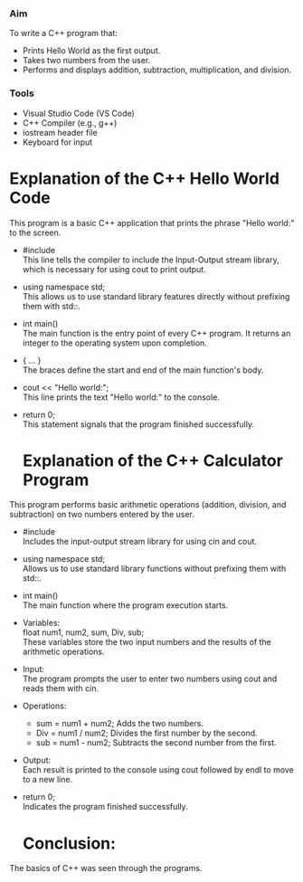 ### Aim

To write a C++ program that:

- Prints Hello World as the first output.
- Takes two numbers from the user.
- Performs and displays addition, subtraction, multiplication, and division.

### Tools

- Visual Studio Code (VS Code)
- C++ Compiler (e.g., g++)
- iostream header file
- Keyboard for input

# Explanation of the C++ Hello World Code
This program is a basic C++ application that prints the phrase "Hello world:" to the screen.
- #include<iostream>  
  This line tells the compiler to include the Input-Output stream library, which is necessary for using cout to print output.
- using namespace std;  
  This allows us to use standard library features directly without prefixing them with std::.
- int main()  
  The main function is the entry point of every C++ program. It returns an integer to the operating system upon completion.
- { ... }  
  The braces define the start and end of the main function's body.
- cout << "Hello world:";  
  This line prints the text "Hello world:" to the console.
- return 0;  
  This statement signals that the program finished successfully.

  # Explanation of the C++ Calculator Program
This program performs basic arithmetic operations (addition, division, and subtraction) on two numbers entered by the user.
- #include<iostream>  
  Includes the input-output stream library for using cin and cout.
- using namespace std;  
  Allows us to use standard library functions without prefixing them with std::.

- int main()  
  The main function where the program execution starts.

- Variables:  
  float num1, num2, sum, Div, sub;  
  These variables store the two input numbers and the results of the arithmetic operations.

- Input:  
  The program prompts the user to enter two numbers using cout and reads them with cin.

- Operations:  
  - sum = num1 + num2; Adds the two numbers.  
  - Div = num1 / num2; Divides the first number by the second.  
  - sub = num1 - num2; Subtracts the second number from the first.

- Output:  
  Each result is printed to the console using cout followed by endl to move to a new line.

- return 0;  
  Indicates the program finished successfully.

  # Conclusion:
The basics of C++ was seen through the programs.
